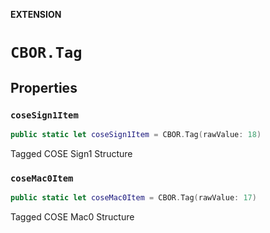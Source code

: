 **EXTENSION**

# `CBOR.Tag`

## Properties
### `coseSign1Item`

```swift
public static let coseSign1Item = CBOR.Tag(rawValue: 18)
```

Tagged COSE Sign1 Structure

### `coseMac0Item`

```swift
public static let coseMac0Item = CBOR.Tag(rawValue: 17)
```

Tagged COSE Mac0 Structure
